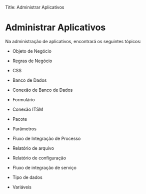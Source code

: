 Title: Administrar Aplicativos

#  Administrar Aplicativos

Na administração de aplicativos, encontrará os seguintes tópicos:

* Objeto de Negócio

* Regras de Negócio

* CSS

* Banco de Dados

* Conexão de Banco de Dados

* Formulário

* Conexão ITSM

* Pacote

* Parâmetros

* Fluxo de Integração de Processo

* Relatório de arquivo

* Relatório de configuração

* Fluxo de integração de serviço

* Tipo de dados

* Variáveis
